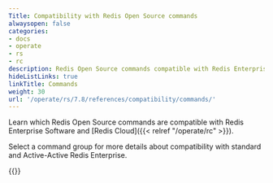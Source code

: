 ```yaml
---
Title: Compatibility with Redis Open Source commands
alwaysopen: false
categories:
- docs
- operate
- rs
- rc
description: Redis Open Source commands compatible with Redis Enterprise.
hideListLinks: true
linkTitle: Commands
weight: 30
url: '/operate/rs/7.8/references/compatibility/commands/'
---
```


Learn which Redis Open Source commands are compatible with Redis Enterprise Software and [Redis Cloud]({{< relref "/operate/rc" >}}).

Select a command group for more details about compatibility with standard and Active-Active Redis Enterprise.

{{<table-children columnNames="Command group,Description" columnSources="LinkTitle,Description" enableLinks="LinkTitle">}}
